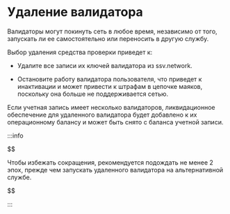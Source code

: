 # Удаление валидатора

Валидаторы могут покинуть сеть в любое время, независимо от того, запускать ли ее самостоятельно или переносить в другую службу. 

Выбор удаления средства проверки приведет к:

* Удалите все записи их ключей валидатора из ssv.network.

* Остановите работу валидатора пользователя, что приведет к инактивации и может привести к штрафам в цепочке маяков, поскольку она больше не поддерживается сетью.


Если учетная запись имеет несколько валидаторов, ликвидационное обеспечение для удаленного валидатора будет добавлено к их операционному балансу и может быть снято с баланса учетной записи.

:::info

$$

Чтобы избежать сокращения, рекомендуется подождать не менее 2 эпох, прежде чем запускать удаленного валидатора на альтернативной службе.

$$

:::
